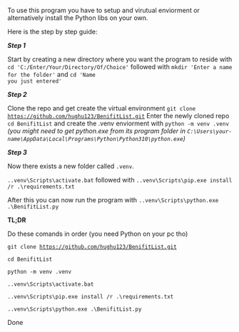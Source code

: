 To use this program you have to setup and virutual enviorment or alternatively install the Python libs on your own. 

Here is the step by step guide:

***Step 1***

Start by creating a new directory where you want the program to reside with
<code>cd 'C:/Enter/Your/Directory/Of/Choice'</code> followed with 
<code>mkdir 'Enter a name for the folder'</code> and 
<code>cd 'Name you just entered'</code>

***Step 2***

Clone the repo and get create the virtual environment
<code>git clone https://github.com/hughu123/BenifitList.git</code>
Enter the newly cloned repo <code>cd BenifitList</code> and create the .venv enviorment with <code>python -m venv .venv</code> 
*(you might need to get python.exe from its program folder in <code>C:\Users\your-name\AppData\Local\Programs\Python\Python310\python.exe</code>)*

***Step 3***

Now there exists a new folder called <code>.venv</code>.

<code>.\.venv\Scripts\activate.bat</code> followed with <code>.\.venv\Scripts\pip.exe install /r .\requirements.txt</code>

After this you can now run the program with <code>.\.venv\Scripts\python.exe .\BenifitList.py</code>

****TL;DR****

Do these comands in order (you need Python on your pc tho)

<code>git clone https://github.com/hughu123/BenifitList.git</code>

<code>cd BenifitList</code>

<code>python -m venv .venv</code>

<code>.\.venv\Scripts\activate.bat</code>

<code>.\.venv\Scripts\pip.exe install /r .\requirements.txt</code>

<code>.\.venv\Scripts\python.exe .\BenifitList.py</code>

Done
